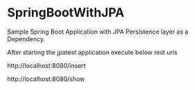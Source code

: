 # SpringBootWithJPA
Sample Spring Boot Application with JPA Persistence layer as a Dependency.

After starting the jpatest application execute below rest urls

http://localhost:8080/insert

http://localhost:8080/show
